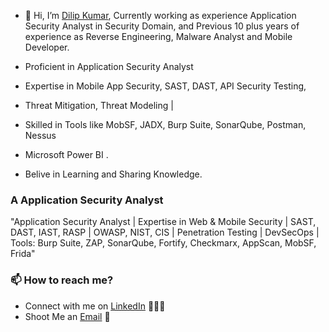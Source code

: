 - 👋 Hi, I’m [Dilip Kumar](www.linkedin.com/in/dilipkumar21), Currently working as experience Application Security Analyst in Security Domain, and Previous 10 plus years of experience as Reverse Engineering, Malware Analyst and Mobile Developer. 

- Proficient in Application Security Analyst
- Expertise in Mobile App Security, SAST, DAST, API Security Testing,
- Threat Mitigation, Threat Modeling |
- Skilled in Tools like MobSF, JADX, Burp Suite, SonarQube, Postman, Nessus
- Microsoft Power BI .
- Belive in Learning and Sharing Knowledge.

### A Application Security Analyst

"Application Security Analyst | Expertise in Web & Mobile Security | SAST, DAST, IAST, RASP | OWASP, NIST, CIS | Penetration Testing | DevSecOps | Tools: Burp Suite, ZAP, SonarQube, Fortify, Checkmarx, AppScan, MobSF, Frida"

### 📫 How to reach me?

 - Connect with me on [LinkedIn](www.linkedin.com/in/dilipkumar21) 👨🏻‍💻
 - Shoot Me an [Email](mailto:dilip.web7@gmail.com) 💌

